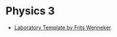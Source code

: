 # Physics 3
* [Laboratory Template by Frits Wenneker](https://www.overleaf.com/latex/templates/project-report/jpzczmpsdzwm)
